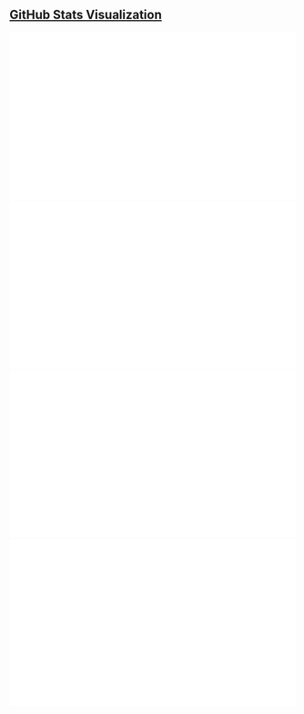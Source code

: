 ## [GitHub Stats Visualization](https://github.com/jstrieb/github-stats)

<div align="left">
<!--
https://github.community/t/support-theme-context-for-images-in-light-vs-dark-mode/147981/84
-->
<a href="https://github.com/jstrieb/github-stats#gh-dark-mode-only">
<img src="https://github.com/lovinoes/github-stats/blob/master/generated/overview.svg#gh-dark-mode-only" />
<img src="https://github.com/lovinoes/github-stats/blob/master/generated/languages.svg#gh-dark-mode-only" />
</a>
<a href="https://github.com/jstrieb/github-stats#gh-light-mode-only">
<img src="https://github.com/lovinoes/github-stats/blob/master/generated/overview.svg#gh-dark-mode-only#gh-light-mode-only" />
<img src="https://github.com/lovinoes/github-stats/blob/master/generated/languages.svg#gh-dark-mode-only#gh-light-mode-only" />
</a>
</div>
